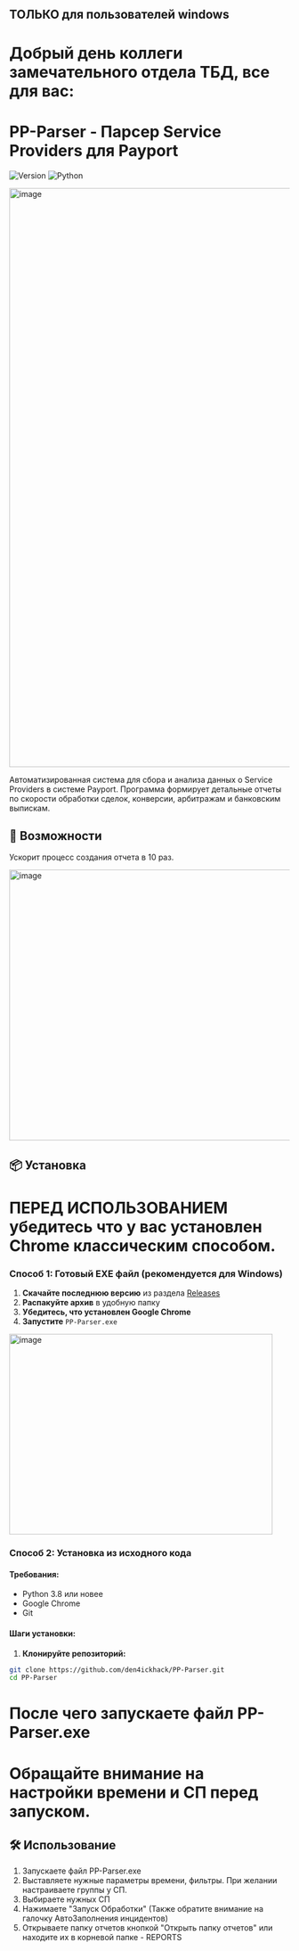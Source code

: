 ## ТОЛЬКО для пользователей windows
# Добрый день коллеги замечательного отдела ТБД, все для вас:

# PP-Parser - Парсер Service Providers для Payport

![Version](https://img.shields.io/badge/версия-10.7-blue)
![Python](https://img.shields.io/badge/Python-3.8%2B-green)

<img width="1917" height="1039" alt="image" src="https://github.com/user-attachments/assets/1fdc0df0-c151-4d06-8990-fbae333e3434" />

Автоматизированная система для сбора и анализа данных о Service Providers в системе Payport. Программа формирует детальные отчеты по скорости обработки сделок, конверсии, арбитражам и банковским выпискам.

## 🚀 Возможности

Ускорит процесс создания отчета в 10 раз.

<img width="1032" height="486" alt="image" src="https://github.com/user-attachments/assets/db842688-82ee-4302-a88d-6fd980494910" />


## 📦 Установка

# ПЕРЕД ИСПОЛЬЗОВАНИЕМ убедитесь что у вас установлен Chrome классическим способом.

### Способ 1: Готовый EXE файл (рекомендуется для Windows)

1. **Скачайте последнюю версию** из раздела [Releases](https://github.com/ваш-username/PP-Parser/releases)
2. **Распакуйте архив** в удобную папку
3. **Убедитесь, что установлен Google Chrome**
4. **Запустите** `PP-Parser.exe`

<img width="473" height="360" alt="image" src="https://github.com/user-attachments/assets/ca82b3db-fecf-4cfa-8095-86bfaabf24c5" />


### Способ 2: Установка из исходного кода

#### Требования:
- Python 3.8 или новее
- Google Chrome
- Git 

#### Шаги установки:

1. **Клонируйте репозиторий:**
```bash
git clone https://github.com/den4ickhack/PP-Parser.git
cd PP-Parser
```

# После чего запускаете файл PP-Parser.exe
# Обращайте внимание на настройки времени и СП перед запуском.

## 🛠️ Использование 

1. Запускаете файл PP-Parser.exe
2. Выставляете нужные параметры времени, фильтры. При желании настраиваете группы у СП.
3. Выбираете нужных СП
4. Нажимаете "Запуск Обработки" (Также обратите внимание на галочку АвтоЗаполнения инцидентов)
5. Открываете папку отчетов кнопкой "Открыть папку отчетов" или находите их в корневой папке - REPORTS
